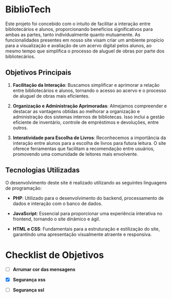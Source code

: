 # BiblioTech

Este projeto foi concebido com o intuito de facilitar a interação entre bibliotecários e alunos, proporcionando benefícios significativos para ambas as partes, tanto individualmente quanto mutuamente. As funcionalidades presentes em nosso site visam criar um ambiente propício para a visualização e avaliação de um acervo digital pelos alunos, ao mesmo tempo que simplifica o processo de aluguel de obras por parte dos bibliotecários.

## Objetivos Principais

1. **Facilitação da Interação**: Buscamos simplificar e aprimorar a relação entre bibliotecários e alunos, tornando o acesso ao acervo e o processo de aluguel de obras mais eficientes.

2. **Organização e Administração Aprimoradas**: Almejamos compreender e destacar as vantagens obtidas ao melhorar a organização e administração dos sistemas internos de bibliotecas. Isso inclui a gestão eficiente de inventário, controle de empréstimos e devoluções, entre outros.

3. **Interatividade para Escolha de Livros**: Reconhecemos a importância da interação entre alunos para a escolha de livros para futura leitura. O site oferece ferramentas que facilitam a recomendação entre usuários, promovendo uma comunidade de leitores mais envolvente.

## Tecnologias Utilizadas

O desenvolvimento deste site é realizado utilizando as seguintes linguagens de programação:

- **PHP**: Utilizado para o desenvolvimento do backend, processamento de dados e interação com o banco de dados.
  
- **JavaScript**: Essencial para proporcionar uma experiência interativa no frontend, tornando o site dinâmico e ágil.

- **HTML e CSS**: Fundamentais para a estruturação e estilização do site, garantindo uma apresentação visualmente atraente e responsiva.

# Checklist de Objetivos

- [ ] **Arrumar cor das mensagens**

- [X] **Segurança xss**
      
- [ ] **Segurança ssl**


